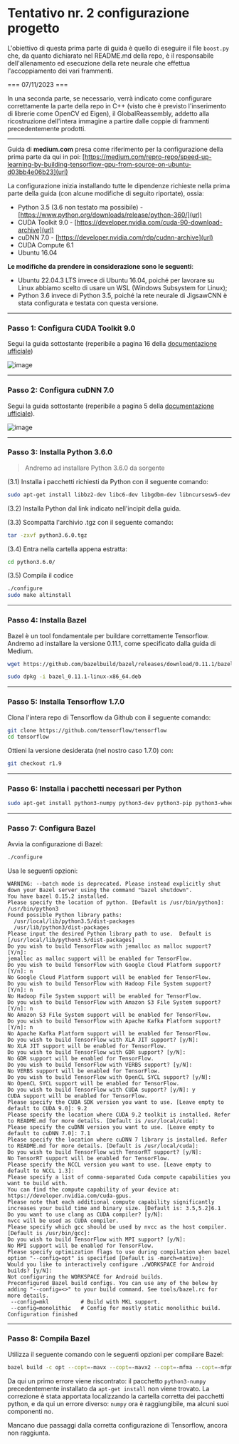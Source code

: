 # Tentativo nr. 2 configurazione progetto

L'obiettivo di questa prima parte di guida è quello di eseguire il file ```boost.py``` che, da quanto dichiarato nel README.md della repo, è il responsabile dell'allenamento ed esecuzione della rete neurale che effettua l'accoppiamento dei vari frammenti.

=== 07/11/2023 ===

In una seconda parte, se necessario, verrà indicato come configurare correttamente la parte della repo in C++ (visto che è previsto l'inserimento di librerie come OpenCV ed Eigen), il GlobalReassembly, addetto alla ricostruzione dell'intera immagine a partire dalle coppie di frammenti precedentemente prodotti.

---

Guida di **medium.com** presa come riferimento per la configurazione della prima parte da qui in poi: [https://medium.com/repro-repo/speed-up-learning-by-building-tensorflow-gpu-from-source-on-ubuntu-d03bb4e06b23](url)

La configurazione inizia installando tutte le dipendenze richieste nella prima parte della guida (con alcune modifiche di seguito riportate), ossia:
- Python 3.5 (3.6 non testato ma possibile) - [https://www.python.org/downloads/release/python-360/](url)
- CUDA Toolkit 9.0 - [https://developer.nvidia.com/cuda-90-download-archive](url)
- cuDNN 7.0 - [https://developer.nvidia.com/rdp/cudnn-archive](url)
- CUDA Compute 6.1
- Ubuntu 16.04

**Le modifiche da prendere in considerazione sono le seguenti**:
- Ubuntu 22.04.3 LTS invece di Ubuntu 16.04, poiché per lavorare su Linux abbiamo scelto di usare un WSL (Windows Subsystem for Linux);
- Python 3.6 invece di Python 3.5, poiché la rete neurale di JigsawCNN è stata configurata e testata con questa versione.

---
### Passo 1: Configura CUDA Toolkit 9.0
Segui la guida sottostante (reperibile a pagina 16 della [documentazione ufficiale](https://developer.download.nvidia.com/compute/cuda/9.0/Prod/docs/sidebar/CUDA_Quick_Start_Guide.pdf))

![image](https://github.com/wisetreeam/AutoErcole/assets/74073441/3192367b-f61a-4eac-8ef6-3c6a8823a9b5)

---
### Passo 2: Configura cuDNN 7.0
Segui la guida sottostante (reperibile a pagina 5 della [documentazione ufficiale](https://developer.download.nvidia.com/compute/machine-learning/cudnn/secure/v7.0.5/prod/Doc/cuDNN-Installation-Guide.pdf?wGjDYCK3g-itSJ2NbcHoD4J1_81wKT9ow0jOy7LXaMJR2THIKQ_82uM2Dq-lyPNcWX9jCBGJVbgZKrypdk8qxZKPDb3uZddAiWtXw1GW4K38wFsZfLfCvQCr4Z7hlo8Rpjkxlo8LZgx0H6FwQH84wqk4dj3R86B0aT3VVwooY3VTKMNuXDqGYxQXU2Qk2ZIjjA==&t=eyJscyI6ImdzZW8iLCJsc2QiOiJodHRwczovL3d3dy5nb29nbGUuY29tLyJ9)).

![image](https://github.com/wisetreeam/AutoErcole/assets/74073441/8d3bb1aa-2fe0-4057-a96a-d97327787b59)

---
### Passo 3: Installa Python 3.6.0

> Andremo ad installare Python 3.6.0 da sorgente

(3.1) Installa i pacchetti richiesti da Python con il seguente comando:
```bash
sudo apt-get install libbz2-dev libc6-dev libgdbm-dev libncursesw5-dev libreadline-gplv2-dev libssl-dev libsqlite3-dev tk-dev
```
(3.2) Installa Python dal link indicato nell'incipit della guida.

(3.3) Scompatta l'archivio .tgz con il seguente comando:
```bash
tar -zxvf python3.6.0.tgz
```
(3.4) Entra nella cartella appena estratta:
```bash
cd python3.6.0/
```
(3.5) Compila il codice
```bash
./configure
sudo make altinstall
```

---
### Passo 4: Installa Bazel
Bazel è un tool fondamentale per buildare correttamente Tensorflow. Andremo ad installare la versione 0.11.1, come specificato dalla guida di Medium.

```bash
wget https://github.com/bazelbuild/bazel/releases/download/0.11.1/bazel_0.11.1-linux-x86_64.deb

sudo dpkg -i bazel_0.11.1-linux-x86_64.deb
```

---
### Passo 5: Installa Tensorflow 1.7.0

Clona l'intera repo di Tensorflow da Github con il seguente comando:
```bash
git clone https://github.com/tensorflow/tensorflow
cd tensorflow
```
Ottieni la versione desiderata (nel nostro caso 1.7.0) con:
```bash
git checkout r1.9
```

---
### Passo 6: Installa i pacchetti necessari per Python
```bash
sudo apt-get install python3-numpy python3-dev python3-pip python3-wheel
```

---
### Passo 7: Configura Bazel

Avvia la configurazione di Bazel:
```bash
./configure
```

Usa le seguenti opzioni:
```console
WARNING: --batch mode is deprecated. Please instead explicitly shut down your Bazel server using the command "bazel shutdown".
You have bazel 0.15.2 installed.
Please specify the location of python. [Default is /usr/bin/python]: /usr/bin/python3
Found possible Python library paths:
  /usr/local/lib/python3.5/dist-packages
  /usr/lib/python3/dist-packages
Please input the desired Python library path to use.  Default is [/usr/local/lib/python3.5/dist-packages]
Do you wish to build TensorFlow with jemalloc as malloc support? [Y/n]: 
jemalloc as malloc support will be enabled for TensorFlow.
Do you wish to build TensorFlow with Google Cloud Platform support? [Y/n]: n
No Google Cloud Platform support will be enabled for TensorFlow.
Do you wish to build TensorFlow with Hadoop File System support? [Y/n]: n
No Hadoop File System support will be enabled for TensorFlow.
Do you wish to build TensorFlow with Amazon S3 File System support? [Y/n]: n
No Amazon S3 File System support will be enabled for TensorFlow.
Do you wish to build TensorFlow with Apache Kafka Platform support? [Y/n]: n
No Apache Kafka Platform support will be enabled for TensorFlow.
Do you wish to build TensorFlow with XLA JIT support? [y/N]:  
No XLA JIT support will be enabled for TensorFlow.
Do you wish to build TensorFlow with GDR support? [y/N]: 
No GDR support will be enabled for TensorFlow.
Do you wish to build TensorFlow with VERBS support? [y/N]: 
No VERBS support will be enabled for TensorFlow.
Do you wish to build TensorFlow with OpenCL SYCL support? [y/N]: 
No OpenCL SYCL support will be enabled for TensorFlow.
Do you wish to build TensorFlow with CUDA support? [y/N]: y
CUDA support will be enabled for TensorFlow.
Please specify the CUDA SDK version you want to use. [Leave empty to default to CUDA 9.0]: 9.2
Please specify the location where CUDA 9.2 toolkit is installed. Refer to README.md for more details. [Default is /usr/local/cuda]:
Please specify the cuDNN version you want to use. [Leave empty to default to cuDNN 7.0]: 7.1
Please specify the location where cuDNN 7 library is installed. Refer to README.md for more details. [Default is /usr/local/cuda]:
Do you wish to build TensorFlow with TensorRT support? [y/N]: 
No TensorRT support will be enabled for TensorFlow.
Please specify the NCCL version you want to use. [Leave empty to default to NCCL 1.3]:
Please specify a list of comma-separated Cuda compute capabilities you want to build with.
You can find the compute capability of your device at: https://developer.nvidia.com/cuda-gpus.
Please note that each additional compute capability significantly increases your build time and binary size. [Default is: 3.5,5.2]6.1
Do you want to use clang as CUDA compiler? [y/N]: 
nvcc will be used as CUDA compiler.
Please specify which gcc should be used by nvcc as the host compiler. [Default is /usr/bin/gcc]:
Do you wish to build TensorFlow with MPI support? [y/N]: 
No MPI support will be enabled for TensorFlow.
Please specify optimization flags to use during compilation when bazel option "--config=opt" is specified [Default is -march=native]:
Would you like to interactively configure ./WORKSPACE for Android builds? [y/N]: 
Not configuring the WORKSPACE for Android builds.
Preconfigured Bazel build configs. You can use any of the below by adding "--config=<>" to your build command. See tools/bazel.rc for more details.
 --config=mkl          # Build with MKL support.
 --config=monolithic   # Config for mostly static monolithic build.
Configuration finished
```
---
### Passo 8: Compila Bazel

Utilizza il seguente comando con le seguenti opzioni per compilare Bazel:
```bash
bazel build -c opt --copt=-mavx --copt=-mavx2 --copt=-mfma --copt=-mfpmath=both --copt=-msse4.1 --copt=-msse4.2 -k //tensorflow/tools/pip_package:build_pip_package --cxxopt="-D_GLIBCXX_USE_CXX11_ABI=0"
```

Da qui un primo errore viene riscontrato: il pacchetto ```python3-numpy``` precedentemente installato da ```apt-get install``` non viene trovato.
La correzione è stata apportata localizzando la cartella corretta dei pacchetti python, e da qui un errore diverso: ```numpy``` ora è raggiungibile, ma alcuni suoi componenti no.

Mancano due passaggi dalla corretta configurazione di Tensorflow, ancora non raggiunta.

